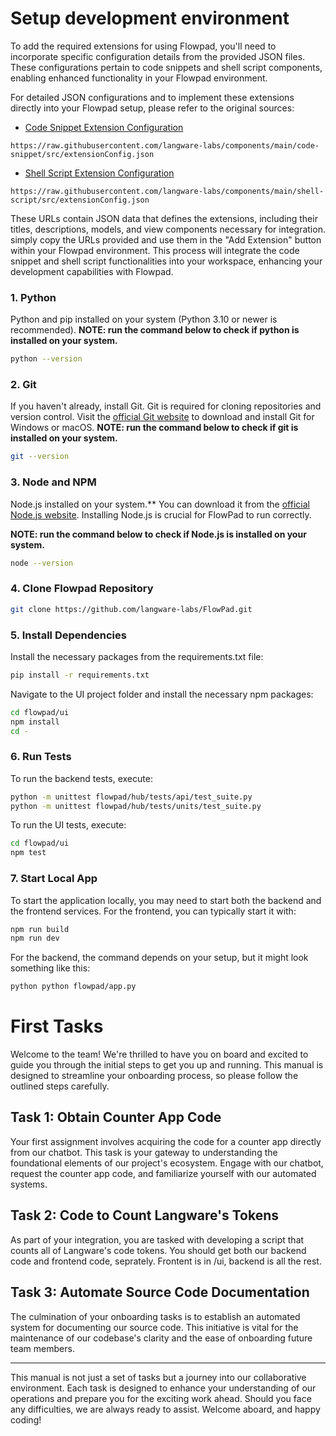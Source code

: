 # Setup development environment

To add the required extensions for using Flowpad, you'll need to incorporate specific configuration details from the
provided JSON files. These configurations pertain to code snippets and shell script components, enabling enhanced
functionality in your Flowpad environment.

For detailed JSON configurations and to implement these extensions directly into your Flowpad setup, please refer to the
original sources:

- [Code Snippet Extension Configuration](https://raw.githubusercontent.com/langware-labs/components/main/code-snippet/src/extensionConfig.json)

```url
https://raw.githubusercontent.com/langware-labs/components/main/code-snippet/src/extensionConfig.json
```

- [Shell Script Extension Configuration](https://raw.githubusercontent.com/langware-labs/components/main/shell-script/src/extensionConfig.json)

```url
https://raw.githubusercontent.com/langware-labs/components/main/shell-script/src/extensionConfig.json
```

These URLs contain JSON data that defines the extensions, including their titles, descriptions, models, and view
components necessary for integration. simply copy the URLs provided and use them in the "Add Extension" button within
your Flowpad environment. This process will integrate the code snippet and shell script functionalities into your
workspace, enhancing your development capabilities with Flowpad.

### 1. Python

Python and pip installed on your system (Python 3.10 or newer is recommended).
**NOTE: run the command below to check if python is installed on your system.**

```bash
python --version
```

### 2. Git

If you haven't already, install Git. Git is required for cloning repositories and version control. Visit
the [official Git website](https://git-scm.com/downloads) to download and install Git for Windows or macOS.
**NOTE: run the command below to check if git is installed on your system.**

```bash
git --version
```

### 3. Node and NPM

Node.js installed on your system.** You can download it from the [official Node.js website](https://nodejs.org/).
Installing Node.js is crucial for FlowPad to run correctly.

**NOTE: run the command below to check if Node.js is installed on your system.**

```bash
node --version
```

### 4. Clone Flowpad Repository

```bash
git clone https://github.com/langware-labs/FlowPad.git
```

### 5. Install Dependencies

Install the necessary packages from the requirements.txt file:

```bash
pip install -r requirements.txt
```

Navigate to the UI project folder and install the necessary npm packages:

```bash
cd flowpad/ui
npm install
cd -
```

### 6. Run Tests

To run the backend tests, execute:

```bash
python -m unittest flowpad/hub/tests/api/test_suite.py
python -m unittest flowpad/hub/tests/units/test_suite.py
```

To run the UI tests, execute:

```bash
cd flowpad/ui
npm test
```

### 7. Start Local App

To start the application locally, you may need to start both the backend and the frontend services. For the frontend,
you can typically start it with:

```bash
npm run build
npm run dev
```

For the backend, the command depends on your setup, but it might look something like this:

```bash
python python flowpad/app.py
```

# First Tasks

Welcome to the team! We're thrilled to have you on board and excited to guide you through the initial steps to get you
up and running. This manual is designed to streamline your onboarding process, so please follow the outlined steps
carefully.

## Task 1: Obtain Counter App Code

Your first assignment involves acquiring the code for a counter app directly from our chatbot. This task is your gateway
to understanding the foundational elements of our project's ecosystem. Engage with our chatbot, request the counter app
code, and familiarize yourself with our automated systems.

## Task 2: Code to Count Langware's Tokens

As part of your integration, you are tasked with developing a script that counts all of Langware's code tokens. You
should get both our backend code and frontend code, seprately.
Frontent is in /ui, backend is all the rest.

## Task 3: Automate Source Code Documentation

The culmination of your onboarding tasks is to establish an automated system for documenting our source code. This
initiative is vital for the maintenance of our codebase's clarity and the ease of onboarding future team members.

---

This manual is not just a set of tasks but a journey into our collaborative environment. Each task is designed to
enhance your understanding of our operations and prepare you for the exciting work ahead. Should you face any
difficulties, we are always ready to assist. Welcome aboard, and happy coding!

